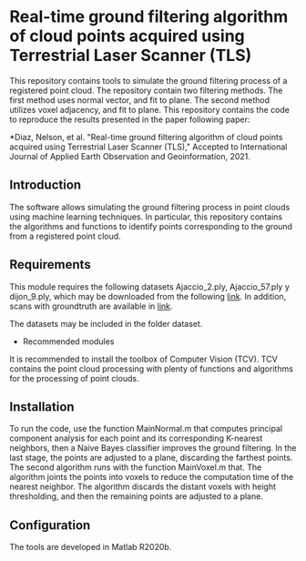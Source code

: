 # Real-time ground filtering algorithm of cloud points acquired using Terrestrial Laser Scanner (TLS)
 
This repository contains tools to simulate the ground filtering process of a registered point cloud. The repository contain two filtering methods. The first method uses normal vector, and fit to plane. The second method utilizes voxel adjacency, and fit to plane. This repository contains the code to reproduce the results presented in the paper following paper:

*Diaz, Nelson, et al. "Real-time ground filtering algorithm of cloud points acquired using Terrestrial Laser Scanner (TLS)," Accepted to International Journal of Applied Earth Observation and Geoinformation, 2021.
 
##  Introduction
 
The software allows simulating the ground filtering process in point clouds using machine learning techniques. In particular, this repository contains the algorithms and functions to identify points corresponding to the ground from a registered point cloud.
 
 ##  Requirements
 
This module requires the following datasets Ajaccio_2.ply, Ajaccio_57.ply y dijon_9.ply, which may be downloaded from the following [link](https://cloud.mines-paristech.fr/index.php/s/JhIxgyt0ALgRZ1O?path=%2Ftest_10_classes). In addition, scans with groundtruth are available in [link](https://cloud.mines-paristech.fr/index.php/s/JhIxgyt0ALgRZ1O?path=%2Ftraining_10_classes).

The datasets may be included in the folder dataset.
 
 * Recommended modules
 
It is recommended to install the toolbox of Computer Vision (TCV). TCV contains the point cloud processing with plenty of functions and algorithms for the processing of point clouds.
 
 ##  Installation
 
To run the code, use the function MainNormal.m that computes principal component analysis for each point and its corresponding K-nearest neighbors, then a Naive Bayes classifier improves the ground filtering.  In the last stage, the points are adjusted to a plane, discarding the farthest points. The second algorithm runs with the function MainVoxel.m that.  The algorithm joints the points into voxels to reduce the computation time of the nearest neighbor. The algorithm discards the distant voxels with height thresholding, and then the remaining points are adjusted to a plane.
 
 ##  Configuration

 The tools are developed in Matlab R2020b.
